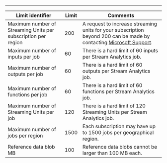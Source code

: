 ---
| Limit identifier | Limit | Comments |
| --- | --- | --- |
| Maximum number of Streaming Units per subscription per region |200 |A request to increase streaming units for your subscription beyond 200 can be made by contacting [Microsoft Support](https://support.microsoft.com/en-us). |
| Maximum number of inputs per job |60 |There is a hard limit of 60 inputs per Stream Analytics job. |
| Maximum number of outputs per job |60 |There is a hard limit of 60 outputs per Stream Analytics job. |
| Maximum number of functions per job |60 |There is a hard limit of 60 functions per Stream Analytics job. |
| Maximum number of Streaming Units per job |120 |There is a hard limit of 120 Streaming Units per Stream Analytics job. |
| Maximum number of jobs per region |1500 |Each subscription may have up to 1500 jobs per geographical region. |
| Reference data blob MB | 100 | Reference data blobs cannot be larger than 100 MB each. |
<!--ms.date: 09/28/2017-->